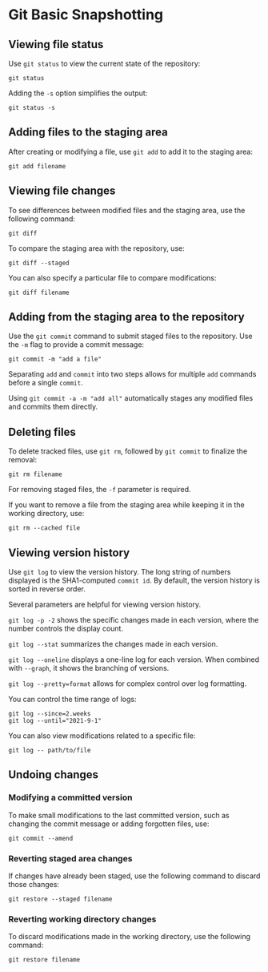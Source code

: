 # Git Basic Snapshotting

## Viewing file status

Use `git status` to view the current state of the repository:

```shell
git status
```

Adding the `-s` option simplifies the output:

```shell
git status -s
```

## Adding files to the staging area

After creating or modifying a file, use `git add` to add it to the staging area:

```shell
git add filename
```

## Viewing file changes

To see differences between modified files and the staging area, use the following command:

```shell
git diff
```

To compare the staging area with the repository, use:

```shell
git diff --staged
```

You can also specify a particular file to compare modifications:

```shell
git diff filename
```

## Adding from the staging area to the repository

Use the `git commit` command to submit staged files to the repository. Use the `-m` flag to provide a commit message:

```shell
git commit -m "add a file"
```

Separating `add` and `commit` into two steps allows for multiple `add` commands before a single `commit`.

Using `git commit -a -m "add all"` automatically stages any modified files and commits them directly.

## Deleting files

To delete tracked files, use `git rm`, followed by `git commit` to finalize the removal:

```shell
git rm filename
```

For removing staged files, the `-f` parameter is required.

If you want to remove a file from the staging area while keeping it in the working directory, use:

```shell
git rm --cached file
```

## Viewing version history

Use `git log` to view the version history. The long string of numbers displayed is the SHA1-computed `commit id`. By default, the version history is sorted in reverse order.

Several parameters are helpful for viewing version history.

`git log -p -2` shows the specific changes made in each version, where the number controls the display count.

`git log --stat` summarizes the changes made in each version.

`git log --oneline` displays a one-line log for each version. When combined with `--graph`, it shows the branching of versions.

`git log --pretty=format` allows for complex control over log formatting.

You can control the time range of logs:

```shell
git log --since=2.weeks
git log --until="2021-9-1"
```

You can also view modifications related to a specific file:

```shell
git log -- path/to/file
```

## Undoing changes

### Modifying a committed version

To make small modifications to the last committed version, such as changing the commit message or adding forgotten files, use:

```shell
git commit --amend
```

### Reverting staged area changes

If changes have already been staged, use the following command to discard those changes:

```shell
git restore --staged filename
```

### Reverting working directory changes

To discard modifications made in the working directory, use the following command:

```shell
git restore filename
```
